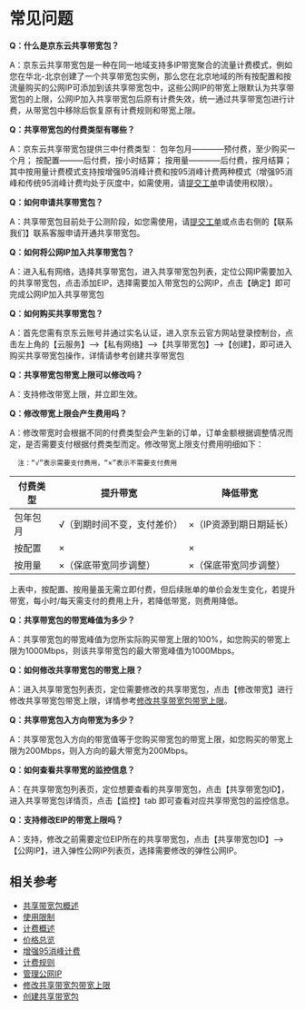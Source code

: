 # 常见问题

**Q：什么是京东云共享带宽包？**

A：京东云共享带宽包是一种在同一地域支持多IP带宽聚合的流量计费模式，例如您在华北-北京创建了一个共享带宽包实例，那么您在北京地域的所有按配置和按流量购买的公网IP可添加到该共享带宽包中，这些公网IP的带宽上限默认为共享带宽包的上限，公网IP加入共享带宽包后原有计费失效，统一通过共享带宽包进行计费，从带宽包中移除后恢复原有计费规则和带宽上限。

**Q：共享带宽包的付费类型有哪些？**

A：京东云共享带宽包提供三中付费类型：
包年包月————预付费，至少购买一个月；
按配置———后付费，按小时结算；
按用量————后付费，按月结算；
其中按用量计费模式支持按增强95消峰计费和按95消峰计费两种模式（增强95消峰和传统95消峰计费均处于灰度中，如需使用，请[提交工单](https://ticket.jdcloud.com/applyorder/submit)申请使用权限）。

**Q：如何申请共享带宽包？**

A：共享带宽包目前处于公测阶段，如您需使用，请[提交工单](https://ticket.jdcloud.com/applyorder/submit)或点击右侧的【联系我们】联系客服申请开通共享带宽包。

**Q：如何将公网IP加入共享带宽包？**

A：进入私有网络，选择共享带宽包，进入共享带宽包列表，定位公网IP需要加入的共享带宽包，点击添加EIP，选择需要加入带宽包的公网IP，点击【确定】即可完成公网IP加入共享带宽包

**Q：如何购买共享带宽包？**

A：首先您需有京东云账号并通过实名认证，进入京东云官方网站登录控制台，点击左上角的【云服务】-->【私有网络】-->【共享带宽包】-->【创建】，即可进入购买共享带宽包操作，详情请参考创建共享带宽包


**Q：共享带宽包带宽上限可以修改吗？**

A：支持修改带宽上限，并立即生效。


**Q：修改带宽上限会产生费用吗？**

A：修改带宽时会根据不同的付费类型会产生新的订单，订单金额根据调整情况而定，是否需要支付根据付费类型而定。修改带宽上限支付费用明细如下：
      
      注：“√”表示需要支付费用，“×”表示不需要支付费用
      
|付费类型 | 提升带宽|降低带宽|
| --- | --- | --- |
|包年包月 | √（到期时间不变，支付差价）|×（IP资源到期日期延长）|
|按配置 | ×|×|
|按用量 | ×（保底带宽同步调整）|×（保底带宽同步调整）|

上表中，按配置、按用量虽无需立即付费，但后续账单的单价会发生变化，若提升带宽，每小时/每天需支付的费用上升，若降低带宽，则费用降低。

**Q：共享带宽包的带宽峰值为多少？**

A：共享带宽包的带宽峰值为您所实际购买带宽上限的100%，如您购买的带宽上限为1000Mbps，则该共享带宽包的最大带宽峰值为1000Mbps。

**Q：如何修改共享带宽包的带宽上限？**

A：进入共享带宽包列表页，定位需要修改的共享带宽包，点击【修改带宽】进行修改共享带宽包带宽上限，详情参考[修改共享带宽包带宽上限](../Operation-Guide/Modify-Bwp.md)。

**Q：共享带宽包入方向带宽为多少？**

A：共享带宽包入方向的带宽值等于您购买带宽包的带宽上限，如您购买的带宽上限为200Mbps，则入方向的最大带宽为200Mbps。

**Q：如何查看共享带宽的监控信息？**

A：在共享带宽包列表页，定位想要查看的共享带宽包，点击【共享带宽包ID】，进入共享带宽包详情页，点击【监控】tab 即可查看对应共享带宽包的监控信息。



**Q：支持修改EIP的带宽上限吗？**

A：支持，修改之前需要定位EIP所在的共享带宽包，点击【共享带宽包ID】-->【公网IP】，进入弹性公网IP列表页，选择需要修改的弹性公网IP。

## 相关参考
- [共享带宽包概述](../Introductions/Bwp-Introduction.md)
- [使用限制](../Introduction/Restrictions.md)
- [计费概述](../Pricing/Billing-Overview.md)
- [价格总览](../Pricing/Price-Overview.md)
- [增强95消峰计费](../Pricing/Charge-By-Usage/Top5-Eliminate.md)
- [计费规则](../Pricing/Billed-Rules.md)
- [管理公网IP](../Getting-Started/Manage-Public-IP.md)
- [修改共享带宽包带宽上限](../Operation-Guide/Modify-Bwp.md)
- [创建共享带宽包](../Operation-Guide/Create-Bwp.md)
